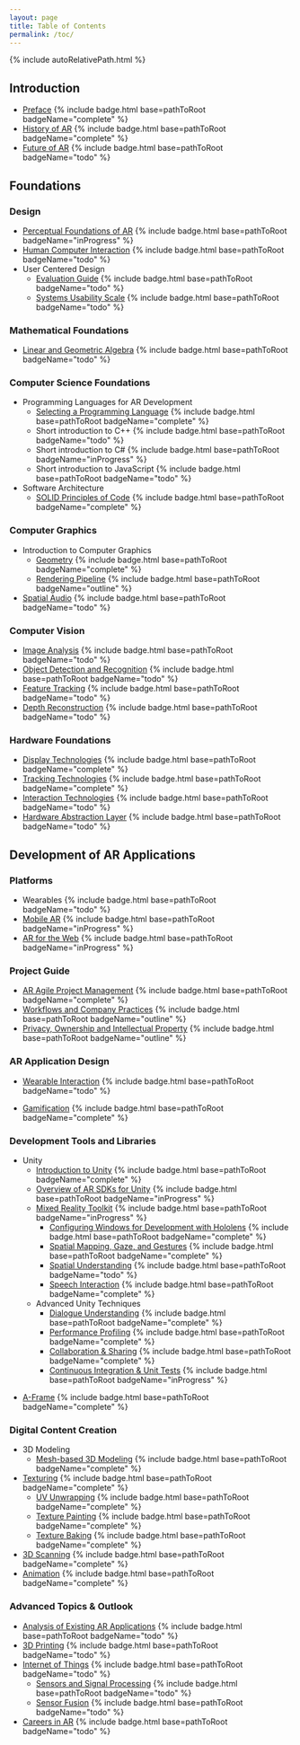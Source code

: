```yaml
---
layout: page
title: Table of Contents
permalink: /toc/
---
```


{% include autoRelativePath.html %}

## Introduction

- [Preface](/ar-for-eu-book/chapter/preface/) {% include badge.html base=pathToRoot badgeName="complete" %}
- [History of AR](/ar-for-eu-book/chapter/historyar/) {% include badge.html base=pathToRoot badgeName="complete" %}
- [Future of AR](/ar-for-eu-book/chapter/futurear/) {% include badge.html base=pathToRoot badgeName="todo" %}

## Foundations

### Design

- [Perceptual Foundations of AR](/ar-for-eu-book/chapter/perceptionar/) {% include badge.html base=pathToRoot badgeName="inProgress" %}
- [Human Computer Interaction](/ar-for-eu-book/chapter/hci/) {% include badge.html base=pathToRoot badgeName="todo" %}
- User Centered Design
  - [Evaluation Guide](/ar-for-eu-book/chapter/hci/) {% include badge.html base=pathToRoot badgeName="todo" %}
  - [Systems Usability Scale](/ar-for-eu-book/chapter/hci/) {% include badge.html base=pathToRoot badgeName="todo" %}

### Mathematical Foundations

- [Linear and Geometric Algebra](/ar-for-eu-book/chapter/math/) {% include badge.html base=pathToRoot badgeName="todo" %}

### Computer Science Foundations

- Programming Languages for AR Development
  - [Selecting a Programming Language](/ar-for-eu-book/chapter/prog/) {% include badge.html base=pathToRoot badgeName="complete" %}
  - Short introduction to C++ {% include badge.html base=pathToRoot badgeName="todo" %}
  - Short introduction to C# {% include badge.html base=pathToRoot badgeName="inProgress" %}
  - Short introduction to JavaScript {% include badge.html base=pathToRoot badgeName="todo" %}
- Software Architecture
  - [SOLID Principles of Code](/ar-for-eu-book/chapter/prog/) {% include badge.html base=pathToRoot badgeName="complete" %}

### Computer Graphics

- Introduction to Computer Graphics
  - [Geometry](/ar-for-eu-book/chapter/modeling/) {% include badge.html base=pathToRoot badgeName="complete" %}
  - [Rendering Pipeline](/ar-for-eu-book/chapter/cg/) {% include badge.html base=pathToRoot badgeName="outline" %}
- [Spatial Audio](/ar-for-eu-book/chapter/spatialaudio/) {% include badge.html base=pathToRoot badgeName="todo" %}

### Computer Vision

- [Image Analysis](/ar-for-eu-book/chapter/imageanalysis/) {% include badge.html base=pathToRoot badgeName="todo" %}
- [Object Detection and Recognition](/ar-for-eu-book/chapter/odr/) {% include badge.html base=pathToRoot badgeName="todo" %}
- [Feature Tracking](/ar-for-eu-book/chapter/otracking/) {% include badge.html base=pathToRoot badgeName="todo" %}
- [Depth Reconstruction](/ar-for-eu-book/chapter/depthsensing/) {% include badge.html base=pathToRoot badgeName="todo" %}

### Hardware Foundations

- [Display Technologies](/ar-for-eu-book/chapter/displaytech/) {% include badge.html base=pathToRoot badgeName="complete" %}
- [Tracking Technologies](/ar-for-eu-book/chapter/tracking/) {% include badge.html base=pathToRoot badgeName="complete" %}
- [Interaction Technologies](/ar-for-eu-book/chapter/interaction/) {% include badge.html base=pathToRoot badgeName="todo" %}
- [Hardware Abstraction Layer](/ar-for-eu-book/chapter/hal/) {% include badge.html base=pathToRoot badgeName="todo" %}

## Development of AR Applications

### Platforms

- Wearables {% include badge.html base=pathToRoot badgeName="todo" %}
- [Mobile AR](/ar-for-eu-book/chapter/mobile/) {% include badge.html base=pathToRoot badgeName="inProgress" %}
- [AR for the Web](/ar-for-eu-book/chapter/web/) {% include badge.html base=pathToRoot badgeName="inProgress" %}

### Project Guide

- [AR Agile Project Management](/ar-for-eu-book/chapter/apm/) {% include badge.html base=pathToRoot badgeName="complete" %}
- [Workflows and Company Practices](/ar-for-eu-book/chapter/workflows/) {% include badge.html base=pathToRoot badgeName="outline" %}
- [Privacy, Ownership and Intellectual Property](/ar-for-eu-book/chapter/privacy/) {% include badge.html base=pathToRoot badgeName="outline" %}

### AR Application Design

- [Wearable Interaction](/ar-for-eu-book/chapter/wearableInteraction/) {% include badge.html base=pathToRoot badgeName="todo" %}
<!-- - Sound Design {% include badge.html base=pathToRoot badgeName="todo" %} -->
- [Gamification](/ar-for-eu-book/chapter/game/) {% include badge.html base=pathToRoot badgeName="complete" %}
<!-- - Serious Games {% include badge.html base=pathToRoot badgeName="inProgress" %} -->

### Development Tools and Libraries

- Unity
  - [Introduction to Unity](/ar-for-eu-book/chapter/engines/) {% include badge.html base=pathToRoot badgeName="complete" %}
  - [Overview of AR SDKs for Unity](/ar-for-eu-book/chapter/arsdk/) {% include badge.html base=pathToRoot badgeName="inProgress" %}
  - [Mixed Reality Toolkit](/ar-for-eu-book/chapter/arsdk/) {% include badge.html base=pathToRoot badgeName="inProgress" %}
    - [Configuring Windows for Development with Hololens](/ar-for-eu-book/chapter/holotoolkit/) {% include badge.html base=pathToRoot badgeName="complete" %}
    - [Spatial Mapping, Gaze, and Gestures](/ar-for-eu-book/chapter/spatialMapping/) {% include badge.html base=pathToRoot badgeName="complete" %}
    - [Spatial Understanding](/ar-for-eu-book/chapter/spatialUnderstanding/) {% include badge.html base=pathToRoot badgeName="todo" %}
    - [Speech Interaction](/ar-for-eu-book/chapter/speech/) {% include badge.html base=pathToRoot badgeName="complete" %}
  <!-- - Vuforia {% include badge.html base=pathToRoot badgeName="todo" %} -->
  - Advanced Unity Techniques
    - [Dialogue Understanding](/ar-for-eu-book/chapter/dialogue-understanding/) {% include badge.html base=pathToRoot badgeName="complete" %}
    - [Performance Profiling](/ar-for-eu-book/chapter/performance/) {% include badge.html base=pathToRoot badgeName="complete" %}
    - [Collaboration & Sharing](/ar-for-eu-book/chapter/sharing/) {% include badge.html base=pathToRoot badgeName="complete" %}
    - [Continuous Integration & Unit Tests](/ar-for-eu-book/chapter/ci_unity/) {% include badge.html base=pathToRoot badgeName="inProgress" %}
<!-- - Unreal Engine -->
<!--  - Basics of Unreal Engine {% include badge.html base=pathToRoot badgeName="todo" %} -->
<!--  - Hololens Development with Unreal {% include badge.html base=pathToRoot badgeName="todo" %} -->
- [A-Frame](/ar-for-eu-book/chapter/web/) {% include badge.html base=pathToRoot badgeName="complete" %}

### Digital Content Creation

- 3D Modeling
  - [Mesh-based 3D Modeling](/ar-for-eu-book/chapter/modeling/) {% include badge.html base=pathToRoot badgeName="complete" %}
- [Texturing](/ar-for-eu-book/chapter/modeling/) {% include badge.html base=pathToRoot badgeName="complete" %}
  - [UV Unwrapping](/ar-for-eu-book/chapter/modeling/) {% include badge.html base=pathToRoot badgeName="complete" %}
  - [Texture Painting](/ar-for-eu-book/chapter/modeling/) {% include badge.html base=pathToRoot badgeName="complete" %}
  - [Texture Baking](/ar-for-eu-book/chapter/modeling/) {% include badge.html base=pathToRoot badgeName="complete" %}
- [3D Scanning](/ar-for-eu-book/chapter/3dscanning-animation/) {% include badge.html base=pathToRoot badgeName="complete" %}
- [Animation](/ar-for-eu-book/chapter/3dscanning-animation/) {% include badge.html base=pathToRoot badgeName="complete" %}

### Advanced Topics & Outlook

- [Analysis of Existing AR Applications](/ar-for-eu-book/chapter/apps/) {% include badge.html base=pathToRoot badgeName="todo" %}
- [3D Printing](/ar-for-eu-book/chapter/printing/) {% include badge.html base=pathToRoot badgeName="todo" %}
- [Internet of Things](/ar-for-eu-book/chapter/iot/) {% include badge.html base=pathToRoot badgeName="todo" %}
  - [Sensors and Signal Processing](/ar-for-eu-book/chapter/sensors/) {% include badge.html base=pathToRoot badgeName="todo" %}
  - [Sensor Fusion](/ar-for-eu-book/chapter/sf/) {% include badge.html base=pathToRoot badgeName="todo" %}
- [Careers in AR](/ar-for-eu-book/chapter/careers/) {% include badge.html base=pathToRoot badgeName="todo" %}